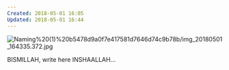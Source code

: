 ```yaml
---
Created: 2018-05-01 16:05
Updated: 2018-05-01 16:44
---
```



![Naming%20(1)%20b5478d9a0f7e417581d7646d74c9b78b/img_20180501_164335.372.jpg](img_20180501_164335.372.jpg)

BISMILLAH, write here INSHAALLAH...